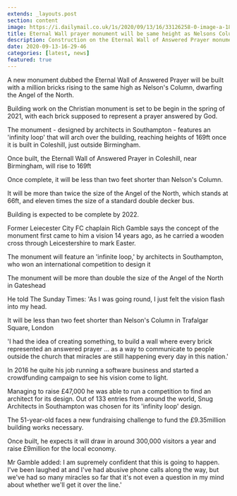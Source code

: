 ```yaml
---
extends: _layouts.post
section: content
image: https://i.dailymail.co.uk/1s/2020/09/13/16/33126258-0-image-a-18_1600010231897.jpg 
title: Eternal Wall prayer monument will be same height as Nelsons Column and dwarf the Angel of the North 
description: Construction on the Eternal Wall of Answered Prayer monument, which will reach heights of 169ft, in Colesfield, Birmingham, is expected to begin in the spring of next year. 
date: 2020-09-13-16-29-46 
categories: [latest, news] 
featured: true 
--- 
```

A new monument dubbed the Eternal Wall of Answered Prayer will be built with a million bricks rising to the same high as Nelson's Column, dwarfing the Angel of the North.

Building work on the Christian monument is set to be begin in the spring of 2021, with each brick supposed to represent a prayer answered by God.

The monument - designed by architects in Southampton - features an 'infinity loop' that will arch over the building, reaching heights of 169ft once it is built in Coleshill, just outside Birmingham. 

Once built, the Eternall Wall of Answered Prayer in Coleshill, near Birmingham, will rise to 169ft

Once complete, it will be less than two feet shorter than Nelson's Column.

It will be more than twice the size of the Angel of the North, which stands at 66ft, and eleven times the size of a standard double decker bus.  

Building is expected to be complete by 2022.

Former Leiecester City FC chaplain Rich Gamble says the concept of the monument first came to him a vision 14 years ago, as he carried a wooden cross through Leicestershire to mark Easter.  



The monument will feature an 'infinite loop,' by architects in Southampton, who won an international competition to design it

The monument will be more than double the size of the Angel of the North in Gateshead 

He told The Sunday Times: 'As I was going round, I just felt the vision flash into my head.

It will be less than two feet shorter than Nelson's Column in Trafalgar Square, London

'I had the idea of creating something, to build a wall where every brick represented an answered prayer ... as a way to communicate to people outside the church that miracles are still happening every day in this nation.'

In 2016 he quite his job running a software business and started a crowdfunding campaign to see his vision come to light. 

Managing to raise £47,000 he was able to run a competition to find an architect for its design. Out of 133 entries from around the world, Snug Architects in Southampton was chosen for its 'infinity loop' design.  

The 51-year-old faces a new fundraising challenge to fund the £9.35million building works necessary.

Once built, he expects it will draw in around 300,000 visitors a year and raise £9million for the local economy.  

Mr Gamble added: I am supremely confident that this is going to happen. I've been laughed at and I've had abusive phone calls along the way, but we've had so many miracles so far that it's not even a question in my mind about whether we'll get it over the line.'

